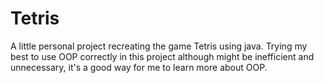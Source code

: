 # Tetris
A little personal project recreating the game Tetris using java. Trying my best to use OOP correctly in this project although might be inefficient and unnecessary,
it's a good way for me to learn more about OOP.
